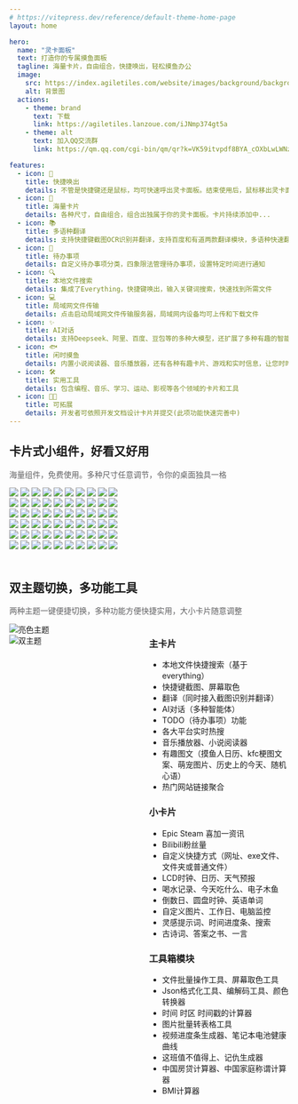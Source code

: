 ```yaml
---
# https://vitepress.dev/reference/default-theme-home-page
layout: home

hero:
  name: "灵卡面板"
  text: 打造你的专属摸鱼面板
  tagline: 海量卡片，自由组合，快捷唤出，轻松摸鱼办公
  image:
    src: https://index.agiletiles.com/website/images/background/background.png
    alt: 背景图
  actions:
    - theme: brand
      text: 下载
      link: https://agiletiles.lanzoue.com/iJNmp374gt5a
    - theme: alt
      text: 加入QQ交流群
      link: https://qm.qq.com/cgi-bin/qm/qr?k=VK59itvpdf8BYA_cOXbLwLWNz9XqUuww&jump_from=webapi&authKey=86SEXINZcwHSIdaoXlSJJdQx5wvnoG+rJPMfXUSjL9ojBejru2M3IHNdS/Svn91m

features:
  - icon: 🚀
    title: 快捷唤出
    details: 不管是快捷键还是鼠标，均可快速呼出灵卡面板。结束使用后，鼠标移出灵卡面板即可自动隐藏
  - icon: 🧩
    title: 海量卡片
    details: 各种尺寸，自由组合，组合出独属于你的灵卡面板。卡片持续添加中...
  - icon: 📚
    title: 多语种翻译
    details: 支持快捷键截图OCR识别并翻译，支持百度和有道两款翻译模块，多语种快速翻译，是您的好助手好搭档
  - icon: 📝
    title: 待办事项
    details: 自定义待办事项分类，四象限法管理待办事项，设置特定时间进行通知
  - icon: 🔍
    title: 本地文件搜索
    details: 集成了Everything，快捷键唤出，输入关键词搜索，快速找到所需文件
  - icon: 💻
    title: 局域网文件传输
    details: 点击启动局域网文件传输服务器，局域网内设备均可上传和下载文件
  - icon: ✨
    title: AI对话
    details: 支持Deepseek、阿里、百度、豆包等的多种大模型，还扩展了多种有趣的智能体供您体验
  - icon: 🐟
    title: 闲时摸鱼
    details: 内置小说阅读器、音乐播放器，还有各种有趣卡片、游戏和实时信息，让您时时刻刻轻松摸鱼
  - icon: 🛠
    title: 实用工具
    details: 包含编程、音乐、学习、运动、影视等各个领域的卡片和工具
  - icon: 🧑‍💻
    title: 可拓展
    details: 开发者可依照开发文档设计卡片并提交(此项功能快速完善中)
---
```


<!------------ 主页卡片滚动 ------------>
<section class="home-widget">
    <div class="home-widget-title ac"><span class="home-title"
            style="visibility: visible; opacity: 1; transform: matrix3d(1, 0, 0, 0, 0, 1, 0, 0, 0, 0, 1, 0, 0, 0, 0, 1); transition: all, opacity 0.8s cubic-bezier(0.5, 0, 0, 1) 0.065s, transform 0.8s cubic-bezier(0.5, 0, 0, 1) 0.065s;"
            scroll-reveal="{ origin: 'top', delay: 65 }">
            <h1>卡片式小组件，好看又好用</h1><em style="background-color:#ffdd12;" class="title-bg"></em>
        </span>
        <p style="color: rgb(96, 96, 98); visibility: visible; opacity: 1; transform: matrix3d(1, 0, 0, 0, 0, 1, 0, 0, 0, 0, 1, 0, 0, 0, 0, 1); transition: all, opacity 0.8s cubic-bezier(0.5, 0, 0, 1) 0.065s, transform 0.8s cubic-bezier(0.5, 0, 0, 1) 0.065s;"
            scroll-reveal="{ origin: 'bottom', delay: 65 }">
            海量组件，免费使用。多种尺寸任意调节，令你的桌面独具一格
        </p>
    </div>
    <div class="ac">
        <div class="home-widget-list">
            <div class="vue3-marquee horizontal"
                style="--duration: 20s; --delay: 0s; --direction: normal; --pauseOnHover: running; --pauseOnClick: running; --pauseAnimation: running; --loops: infinite; --gradient-color: rgba(255, 255, 255, 1), rgba(255, 255, 255, 0); --gradient-length: 200px; --min-width: 100%; --min-height: auto; --orientation: scrollX;">
                <div class="transparent-overlay" aria-hidden="true"></div>
                <div class="marquee">
                    <img src="https://index.agiletiles.com/website/images/card/light/CalendarCard_4_2.png">
                    <img src="https://index.agiletiles.com/website/images/card/light/CountdownDayCard_2_2.png">
                    <img src="https://index.agiletiles.com/website/images/card/light/TimeProgressCard_4_2.png">
                    <img src="https://index.agiletiles.com/website/images/card/light/FoodCard_2_2.png">
                    <img src="https://index.agiletiles.com/website/images/card/light/AnswerCard_2_2.png">
                    <img src="https://index.agiletiles.com/website/images/card/light/CalendarCard_4_2.png">
                    <img src="https://index.agiletiles.com/website/images/card/light/CountdownDayCard_2_2.png">
                    <img src="https://index.agiletiles.com/website/images/card/light/TimeProgressCard_4_2.png">
                    <img src="https://index.agiletiles.com/website/images/card/light/FoodCard_2_2.png">
                    <img src="https://index.agiletiles.com/website/images/card/light/AnswerCard_2_2.png">
                </div>
                <div aria-hidden="true" class="marquee">
                    <img src="https://index.agiletiles.com/website/images/card/light/CalendarCard_4_2.png">
                    <img src="https://index.agiletiles.com/website/images/card/light/CountdownDayCard_2_2.png">
                    <img src="https://index.agiletiles.com/website/images/card/light/TimeProgressCard_4_2.png">
                    <img src="https://index.agiletiles.com/website/images/card/light/FoodCard_2_2.png">
                    <img src="https://index.agiletiles.com/website/images/card/light/AnswerCard_2_2.png">
                    <img src="https://index.agiletiles.com/website/images/card/light/CalendarCard_4_2.png">
                    <img src="https://index.agiletiles.com/website/images/card/light/CountdownDayCard_2_2.png">
                    <img src="https://index.agiletiles.com/website/images/card/light/TimeProgressCard_4_2.png">
                    <img src="https://index.agiletiles.com/website/images/card/light/FoodCard_2_2.png">
                    <img src="https://index.agiletiles.com/website/images/card/light/AnswerCard_2_2.png">
                </div>
            </div>
            <div class="vue3-marquee horizontal"
                style="--duration: 20s; --delay: 0s; --direction: reverse; --pauseOnHover: running; --pauseOnClick: running; --pauseAnimation: running; --loops: infinite; --gradient-color: rgba(255, 255, 255, 1), rgba(255, 255, 255, 0); --gradient-length: 200px; --min-width: 100%; --min-height: auto; --orientation: scrollX;">
                <div class="transparent-overlay" aria-hidden="true"></div>
                <div class="marquee">
                    <img src="https://index.agiletiles.com/website/images/card/light/WeatherCard_6_2.png">
                    <img src="https://index.agiletiles.com/website/images/card/light/DiscClockCard_2_2.png">
                    <img src="https://index.agiletiles.com/website/images/card/light/LcdTimeCard_2_1.png">
                    <img src="https://index.agiletiles.com/website/images/card/light/PoemCard_2_2.png">
                    <img src="https://index.agiletiles.com/website/images/card/light/CalendarCard_3_3.png">
                    <img src="https://index.agiletiles.com/website/images/card/light/WeatherCard_6_2.png">
                    <img src="https://index.agiletiles.com/website/images/card/light/DiscClockCard_2_2.png">
                    <img src="https://index.agiletiles.com/website/images/card/light/LcdTimeCard_2_1.png">
                    <img src="https://index.agiletiles.com/website/images/card/light/PoemCard_2_2.png">
                    <img src="https://index.agiletiles.com/website/images/card/light/CalendarCard_3_3.png">
                </div>
                <div aria-hidden="true" class="marquee">
                    <img src="https://index.agiletiles.com/website/images/card/light/WeatherCard_6_2.png">
                    <img src="https://index.agiletiles.com/website/images/card/light/DiscClockCard_2_2.png">
                    <img src="https://index.agiletiles.com/website/images/card/light/LcdTimeCard_2_1.png">
                    <img src="https://index.agiletiles.com/website/images/card/light/PoemCard_2_2.png">
                    <img src="https://index.agiletiles.com/website/images/card/light/CalendarCard_3_3.png">
                    <img src="https://index.agiletiles.com/website/images/card/light/WeatherCard_6_2.png">
                    <img src="https://index.agiletiles.com/website/images/card/light/DiscClockCard_2_2.png">
                    <img src="https://index.agiletiles.com/website/images/card/light/LcdTimeCard_2_1.png">
                    <img src="https://index.agiletiles.com/website/images/card/light/PoemCard_2_2.png">
                    <img src="https://index.agiletiles.com/website/images/card/light/CalendarCard_3_3.png">
                </div>
            </div>
            <div class="vue3-marquee horizontal"
                style="--duration: 20s; --delay: 0s; --direction: normal; --pauseOnHover: running; --pauseOnClick: running; --pauseAnimation: running; --loops: infinite; --gradient-color: rgba(255, 255, 255, 1), rgba(255, 255, 255, 0); --gradient-length: 200px; --min-width: 100%; --min-height: auto; --orientation: scrollX;">
                <div class="transparent-overlay" aria-hidden="true"></div>
                <div class="marquee">
                    <img src="https://index.agiletiles.com/website/images/card/light/EnglishWordsCard_3_3.png">
                    <img src="https://index.agiletiles.com/website/images/card/light/CalendarCard_3_3.png">
                    <img src="https://index.agiletiles.com/website/images/card/light/WoodenFishCard_2_2.png">
                    <img src="https://index.agiletiles.com/website/images/card/light/SayMoneyCard_2_2.png">
                    <img src="https://index.agiletiles.com/website/images/card/light/DrinkingCard_2_2.png">
                    <img src="https://index.agiletiles.com/website/images/card/light/EnglishWordsCard_3_3.png">
                    <img src="https://index.agiletiles.com/website/images/card/light/CalendarCard_3_3.png">
                    <img src="https://index.agiletiles.com/website/images/card/light/WoodenFishCard_2_2.png">
                    <img src="https://index.agiletiles.com/website/images/card/light/SayMoneyCard_2_2.png">
                    <img src="https://index.agiletiles.com/website/images/card/light/DrinkingCard_2_2.png">
                </div>
                <div aria-hidden="true" class="marquee">
                    <img src="https://index.agiletiles.com/website/images/card/light/EnglishWordsCard_3_3.png">
                    <img src="https://index.agiletiles.com/website/images/card/light/CalendarCard_3_3.png">
                    <img src="https://index.agiletiles.com/website/images/card/light/WoodenFishCard_2_2.png">
                    <img src="https://index.agiletiles.com/website/images/card/light/SayMoneyCard_2_2.png">
                    <img src="https://index.agiletiles.com/website/images/card/light/DrinkingCard_2_2.png">
                    <img src="https://index.agiletiles.com/website/images/card/light/EnglishWordsCard_3_3.png">
                    <img src="https://index.agiletiles.com/website/images/card/light/CalendarCard_3_3.png">
                    <img src="https://index.agiletiles.com/website/images/card/light/WoodenFishCard_2_2.png">
                    <img src="https://index.agiletiles.com/website/images/card/light/SayMoneyCard_2_2.png">
                    <img src="https://index.agiletiles.com/website/images/card/light/DrinkingCard_2_2.png">
                </div>
            </div>
        </div>
    </div>
</section>

<!------------  ------------>
<section class="home-widget" style="margin-top: 50px; padding: 0;">
    <div class="home-widget-title ac"><span class="home-title"
            style="visibility: visible; opacity: 1; transform: matrix3d(1, 0, 0, 0, 0, 1, 0, 0, 0, 0, 1, 0, 0, 0, 0, 1); transition: all, opacity 0.8s cubic-bezier(0.5, 0, 0, 1) 0.065s, transform 0.8s cubic-bezier(0.5, 0, 0, 1) 0.065s;"
            scroll-reveal="{ origin: 'top', delay: 65 }">
            <h1>双主题切换，多功能工具</h1><em style="background-color:#ffdd12;" class="title-bg"></em>
        </span>
        <p style="color: rgb(96, 96, 98); visibility: visible; opacity: 1; transform: matrix3d(1, 0, 0, 0, 0, 1, 0, 0, 0, 0, 1, 0, 0, 0, 0, 1); transition: all, opacity 0.8s cubic-bezier(0.5, 0, 0, 1) 0.065s, transform 0.8s cubic-bezier(0.5, 0, 0, 1) 0.065s;"
            scroll-reveal="{ origin: 'bottom', delay: 65 }">
            两种主题一键便捷切换，多种功能方便快捷实用，大小卡片随意调整
        </p>
    </div>
    <div id="menu" style="width:45%; float:left;">
        <img class="VPImage image-src" src="https://index.agiletiles.com/website/images/screenshot/screenshot-music-light.png" alt="亮色主题">
        <br>
        <img class="VPImage image-src" src="https://index.agiletiles.com/website/images/screenshot/screenshot-music-theme.png" alt="双主题">
    </div>
    <div id="content" style="width:50%; float:right;">
        <h3 id="主卡片">主卡片</h3>
        <ul>
        <li class=" ">本地文件快捷搜索（基于everything）</li>
        <li class=" ">快捷键截图、屏幕取色</li>
        <li class=" ">翻译（同时接入截图识别并翻译）</li>
        <li class=" ">AI对话（多种智能体）</li>
        <li class=" ">TODO（待办事项）功能</li>
        <li class=" ">各大平台实时热搜</li>
        <li class=" ">音乐播放器、小说阅读器</li>
        <li class=" ">有趣图文（摸鱼人日历、kfc梗图文案、萌宠图片、历史上的今天、随机心语）</li>
        <li class=" ">热门网站链接聚合</li>
        </ul>
        <h3 id="小卡片">小卡片</h3>
        <ul>
        <li class=" ">Epic Steam 喜加一资讯</li>
        <li class=" ">Bilibili粉丝量</li>
        <li class=" ">自定义快捷方式（网址、exe文件、文件夹或普通文件）</li>
        <li class=" ">LCD时钟、日历、天气预报</li>
        <li class=" ">喝水记录、今天吃什么、电子木鱼</li>
        <li class=" ">倒数日、圆盘时钟、英语单词</li>
        <li class=" ">自定义图片、工作日、电脑监控</li>
        <li class=" ">灵感提示词、时间进度条、搜索</li>
        <li class=" ">古诗词、答案之书、一言</li>
        </ul>
        <h3 id="工具箱模块">工具箱模块</h3>
        <ul>
        <li class=" ">文件批量操作工具、屏幕取色工具</li>
        <li class=" ">Json格式化工具、编解码工具、颜色转换器</li>
        <li class=" ">时间 时区 时间戳的计算器</li>
        <li class=" ">图片批量转表格工具</li>
        <li class=" ">视频进度条生成器、笔记本电池健康曲线</li>
        <li class=" ">这班值不值得上、记仇生成器</li>
        <li class=" ">中国房贷计算器、中国家庭称谓计算器</li>
        <li class=" ">BMI计算器</li>
        </ul>
        <br>
    </div>
</section>
<br>

<script setup>
import { onMounted } from 'vue';
onMounted(() => {
  function updateCardTheme(isDark) {
    const theme = isDark ? 'dark' : 'light';
    document.querySelectorAll('.marquee img').forEach(img => {
      const src = img.getAttribute('src');
      if (src) {
        const newSrc = src.replace(/\/card\/(light|dark)\//, `/card/${theme}/`);
        img.setAttribute('src', newSrc);
      }
    })
  }
  updateCardTheme(document.documentElement.classList.contains('dark'));
  const observer = new MutationObserver(() => {
    updateCardTheme(document.documentElement.classList.contains('dark'));
  });
  observer.observe(document.documentElement, { attributes: true });
})
</script>